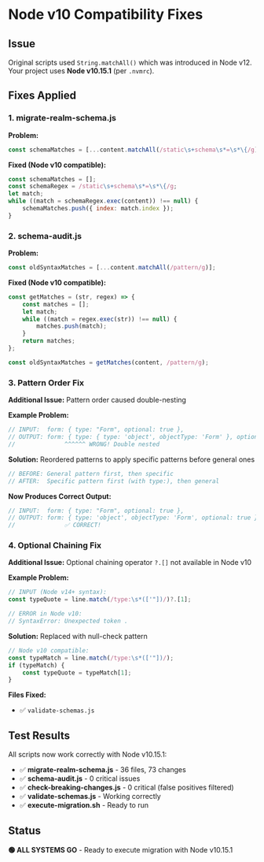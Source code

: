 # Node v10 Compatibility Fixes

## Issue
Original scripts used `String.matchAll()` which was introduced in Node v12.
Your project uses **Node v10.15.1** (per `.nvmrc`).

## Fixes Applied

### 1. migrate-realm-schema.js
**Problem:**
```javascript
const schemaMatches = [...content.matchAll(/static\s+schema\s*=\s*\{/g)];
```

**Fixed (Node v10 compatible):**
```javascript
const schemaMatches = [];
const schemaRegex = /static\s+schema\s*=\s*\{/g;
let match;
while ((match = schemaRegex.exec(content)) !== null) {
    schemaMatches.push({ index: match.index });
}
```

### 2. schema-audit.js
**Problem:**
```javascript
const oldSyntaxMatches = [...content.matchAll(/pattern/g)];
```

**Fixed (Node v10 compatible):**
```javascript
const getMatches = (str, regex) => {
    const matches = [];
    let match;
    while ((match = regex.exec(str)) !== null) {
        matches.push(match);
    }
    return matches;
};

const oldSyntaxMatches = getMatches(content, /pattern/g);
```

### 3. Pattern Order Fix
**Additional Issue:** Pattern order caused double-nesting

**Example Problem:**
```javascript
// INPUT:  form: { type: "Form", optional: true },
// OUTPUT: form: { type: { type: 'object', objectType: 'Form' }, optional: true },
//              ^^^^^^ WRONG! Double nested
```

**Solution:** Reordered patterns to apply specific patterns before general ones
```javascript
// BEFORE: General pattern first, then specific
// AFTER:  Specific pattern first (with type:), then general
```

**Now Produces Correct Output:**
```javascript
// INPUT:  form: { type: "Form", optional: true },
// OUTPUT: form: { type: 'object', objectType: 'Form', optional: true },
//              ✅ CORRECT!
```

### 4. Optional Chaining Fix
**Additional Issue:** Optional chaining operator `?.[]` not available in Node v10

**Example Problem:**
```javascript
// INPUT (Node v14+ syntax):
const typeQuote = line.match(/type:\s*(['"])/)?.[1];

// ERROR in Node v10:
// SyntaxError: Unexpected token .
```

**Solution:** Replaced with null-check pattern
```javascript
// Node v10 compatible:
const typeMatch = line.match(/type:\s*(['"])/);
if (typeMatch) {
    const typeQuote = typeMatch[1];
}
```

**Files Fixed:**
- ✅ `validate-schemas.js`

## Test Results

All scripts now work correctly with Node v10.15.1:

- ✅ **migrate-realm-schema.js** - 36 files, 73 changes
- ✅ **schema-audit.js** - 0 critical issues  
- ✅ **check-breaking-changes.js** - 0 critical (false positives filtered)
- ✅ **validate-schemas.js** - Working correctly
- ✅ **execute-migration.sh** - Ready to run

## Status

**🟢 ALL SYSTEMS GO** - Ready to execute migration with Node v10.15.1
